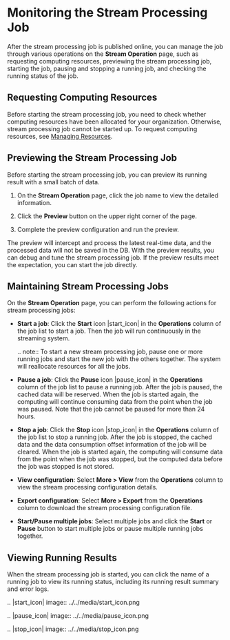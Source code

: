 # Monitoring the Stream Processing Job

After the stream processing job is published online, you can manage the job through various operations on the **Stream Operation** page, such as requesting computing resources, previewing the stream processing job, starting the job, pausing and stopping a running job, and checking the running status of the job.

## Requesting Computing Resources

Before starting the stream processing job, you need to check whether computing resources have been allocated for your organization. Otherwise, stream processing job cannot be started up. To request computing resources, see [Managing Resources](/docs/enos/en/latest/resourcemanagement/getstarted.html).

## Previewing the Stream Processing Job

Before starting the stream processing job, you can preview its running result with a small batch of data.

1. On the **Stream Operation** page, click the job name to view the detailed information.

2. Click the **Preview** button on the upper right corner of the page.

3. Complete the preview configuration and run the preview.

The preview will intercept and process the latest real-time data, and the processed data will not be saved in the DB. With the preview results, you can debug and tune the stream processing job. If the preview results meet the expectation, you can start the job directly.

## Maintaining Stream Processing Jobs

On the **Stream Operation** page, you can perform the following actions for stream processing jobs:

- **Start a job**: Click the **Start** icon |start_icon| in the **Operations** column of the job list to start a job. Then the job will run continuously in the streaming system.

  .. note:: To start a new stream processing job, pause one or more running jobs and start the new job with the others together. The system will reallocate resources for all the jobs.

- **Pause a job**: Click the **Pause** icon |pause_icon| in the **Operations** column of the job list to pause a running job. After the job is paused, the cached data will be reserved. When the job is started again, the computing will continue consuming data from the point when the job was paused. Note that the job cannot be paused for more than 24 hours.

- **Stop a job**: Click the **Stop** icon |stop_icon| in the **Operations** column of the job list to stop a running job. After the job is stopped, the cached data and the data consumption offset information of the job will be cleared. When the job is started again, the computing will consume data from the point when the job was stopped, but the computed data before the job was stopped is not stored.

- **View configuration**: Select **More > View** from the **Operations** column to view the stream processing configuration details.

- **Export configuration**: Select **More > Export** from the **Operations** column to download the stream processing configuration file.

- **Start/Pause multiple jobs**: Select multiple jobs and click the **Start** or **Pause** button to start multiple jobs or pause multiple running jobs together.


## Viewing Running Results

When the stream processing job is started, you can click the name of a running job to view its running status, including its running result summary and error logs.

.. |start_icon| image:: ../../media/start_icon.png

.. |pause_icon| image:: ../../media/pause_icon.png

.. |stop_icon| image:: ../../media/stop_icon.png

<!--end-->
